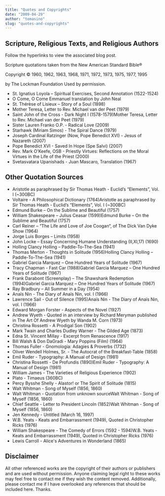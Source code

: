 ```yaml
---
title: "Quotes and Copyrights"
date: "2009-04-29"
author: "tomasino"
slug: "quotes-and-copyrights"
---
```


Scripture, Religious Texts, and Religious Authors
-------------------------------------------------

Follow the hyperlinks to view the associated blog post.

Scripture quotations taken from the New American Standard Bible®

Copyright © 1960, 1962, 1963, 1968, 1971, 1972, 1973, 1975, 1977, 1995

by The Lockman Foundation Used by permission.

-   St. Ignatius Loyola – Spiritual Exercises, Second Annotation
    (1522-1524)
-   O Come, O Come Emmanuel translation by John Neal
-   St. Thérèse of Lisieux – Story of a Soul (1898)
-   Mother Teresa, Letter to Rev. Michael van der Peet (1979)
-   Saint John of the Cross - Dark Night I (1578-1579)Mother Teresa,
    Letter to Rev. Michael van der Peet (1979)
-   Sister Lauren Franko O.P. - Radical Love (2009)
-   Starhawk (Miriam Simos) - The Spiral Dance (1979)
-   Joseph Cardinal Ratzinger (Now, Pope Benedict XVI) - Jesus of
    Nazareth (2007)
-   Pope Benedict XVI - Saved In Hope (Spe Salvi) (2007)
-   Rev. Mark O’Keefe, OSB - Priestly Virtues: Reflections on the Moral
    Virtues in the Life of the Priest (2000)
-   Svetasvatara Upanishads - Juan Mascaro, Translation (1967)

Other Quotation Sources
-----------------------

-   Aristotle as paraphrased by Sir Thomas Heath - Euclid’s “Elements”,
    Vol. I (~300BC)
-   Voltaire - A Philosophical Dictionary (1764)Aristotle as
    paraphrased by Sir Thomas Heath - Euclid’s “Elements”, Vol. I
    (~300BC)
-   Edmund Burke – On the Sublime and Beautiful (1757)
-   William Shakespeare – Julius Ceasar (1599)Edmund Burke – On the
    Sublime and Beautiful (1757)
-   Carl Reiner – “The Life and Love of Joe Coogan“, of The Dick Van
    Dyke Show (1964)
-   Jorge Luis Borges – Limits (1958)
-   John Locke – Essay Concerning Humane Understanding (II,XI,17)
    (1690)
-   Holling Clancy Holling – Paddle-To-The-Sea (1941)
-   Thomas Merton - Thoughts in Solitude (1956)Holling Clancy Holling
    – Paddle-To-The-Sea (1941)
-   Gabriel Garcia Marquez – One Hundred Years of Solitude (1967)
-   Tracy Chapman - Fast Car (1988)Gabriel Garcia Marquez – One
    Hundred Years of Solitude (1967)
-   Frank Darabont (Screenplay) – The Shawshank Redemption
    (1994)Gabriel Garcia Marquez – One Hundred Years of Solitude
    (1967)
-   Ray Bradbury – All Summer in a Day (1954)
-   Anaïs Nin - The Diary of Anaïs Nin, vol. I (1966)
-   Lawrence Sail - Out of Silence (1995)Anaïs Nin - The Diary of
    Anaïs Nin, vol. I (1966)
-   Edward Morgan Forster - Aspects of the Novel (1927)
-   Andrew Wyeth - Quoted in an interview by Richard Meryman published
    in The Art Of Andrew Wyeth by Wanda M. Corn (1973)
-   Christina Rossetti - A Prodigal Son (1902)
-   Mark Twain and Charles Dudley Warner - The Gilded Age (1873)
-   Edna St. Vincent Millay - Excerpt from Renascence (1917)
-   Bill Walsh & Don DaGradi - Mary Poppins (Film) (1964)
-   Thomas Fuller - Gnomologia: Adagies & Proverbs (1732)
-   Oliver Wendell Holmes, Sr. - The Autocrat of the Breakfast-Table
    (1858)
-   Emil Ruder - Typography: A Manual of Design (1981)
-   Christina Rossetti - De Profundis (1890)Emil Ruder - Typography:
    A Manual of Design (1981)
-   William James - The Varieties of Religious Experience (1902)
-   Plato - Timaeus (360BC)
-   Percy Bysshe Shelly - Alastor! or The Spirit of Solitude (1815)
-   Walt Whitman - Song of Myself (1856, 1860)
-   Walt Whitman - Quotation from unknown sourceWalt Whitman - Song
    of Myself (1856, 1860)
-   Chief Seattle - Letter to President Lincoln (1852)Walt Whitman -
    Song of Myself (1856, 1860)
-   Jen Kennedy - Untitled (March 16, 1997)
-   W.B. Yeats - Keats and Embarrassment (1949), Quoted in Christopher
    Ricks (1976)
-   William Shakespeare - The Comedy of Errors (1592 - 1594)W.B.
    Yeats - Keats and Embarrassment (1949), Quoted in Christopher Ricks
    (1976)
-   Lewis Carroll - Alice's Adventures in Wonderland (1865)

Disclaimer
----------

All other referenced works are the copyright of their authors or
publishers and are used without permission. Anyone claiming legal right
to these works may feel free to contact me if they wish the content
removed. Additionally, please contact me if I have overlooked any
references that should be included here. Thanks.
